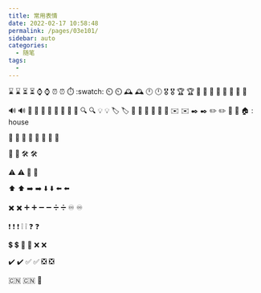 ```yaml
---
title: 常用表情
date: 2022-02-17 10:58:48
permalink: /pages/03e101/
sidebar: auto
categories:
  - 随笔
tags:
  -
---
```


⌛ :hourglass:
⏳ :hourglass_flowing_sand:
⌚ :watch:
⏰ :alarm_clock:
⏱️ :swatch:
⏲️ :timer_clock:
🕰️ :mantelpiece_clock:
🕛 :clock12:
🎖️ :medal_military:
🏆 :trophy:
🏅 :medal_sports:
🥇 :1st_place_medal:
🥈 :2nd_place_medal:
🥉 :3rd_place_medal:

🔊 :loud_sound:
🔔 :bell:
📢 :loudspeaker:
🎵 :musical_note:
🎤 :microphone:
🔍 :mag:
💡 :bulb:
🏷️ :label:
📕 :closed_book:
📗 :green_book:
📙 :orange_book:
✉️ :envelope:
✒️ :black_nib:
✏️ :pencil2:
📝 :pencil:
🏠 : house

📎 :paperclip:
📌 :pushpin:
🔑 :key:
🔐 :closed_lock_with_key:

🔨 :hammer:
🛠️ :hammer_and_wrench:

⚠️ :warning:
🚸 :children_crossing:

⬆️ :arrow_up:
➡️ :arrow_right:
⬇️ :arrow_down:
⬅️ :arrow_left:

✖️ :heavy_multiplication_x:
➕ :heavy_plus_sign:
➖ :heavy_minus_sign:
➗ :heavy_division_sign:
♾️ :infinity:

❗ :exclamation:
:heavy_exclamation_mark:
❕ :grey_exclamation:
❓ :question:

💲 :heavy_dollar_sign:
🔱 :trident:
❌ :x:

✔️ :heavy_check_mark:
✅ :white_check_mark:
❎ :negative_squared_cross_mark:

🇨🇳 :cn:
🌰
